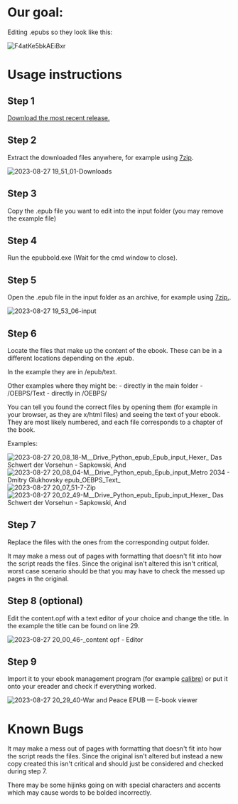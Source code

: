 # Our goal:

Editing .epubs so they look like this:

![F4atKe5bkAEiBxr](https://github.com/Maidervierte/epubbold/assets/68083029/04f089bf-519a-4f4e-99a6-e8259bdde8bc)

# Usage instructions

## Step 1

[Download the most recent release.](https://github.com/Maidervierte/epubbold/releases)

## Step 2

Extract the downloaded files anywhere, for example using [7zip](https://www.7-zip.org/).

![2023-08-27 19_51_01-Downloads](https://github.com/Maidervierte/epubbold/assets/68083029/9d96fc0a-bc16-425f-9ae9-5c8c3e4385f5)

## Step 3

Copy the .epub file you want to edit into the input folder (you may remove the example file)

## Step 4

Run the epubbold.exe (Wait for the cmd window to close).

## Step 5

Open the .epub file in the input folder as an archive, for example using [7zip.](https://www.7-zip.org/).

![2023-08-27 19_53_06-input](https://github.com/Maidervierte/epubbold/assets/68083029/b99d5ee6-cbb5-4e58-97bb-bb0e03edf2d2)

## Step 6

Locate the files that make up the content of the ebook. These can be in a different locations depending on the .epub.

In the example they are in /epub/text.

Other examples where they might be:
    - directly in the main folder 
    - /OEBPS/Text
    - directly in /OEBPS/

You can tell you found the correct files by opening them (for example in your browser, as they are x/html files) and seeing the text of your ebook. They are most likely numbered, and each file corresponds to a chapter of the book.

Examples:

![2023-08-27 20_08_18-M__Drive_Python_epub_Epub_input_Hexer_ Das Schwert der Vorsehun - Sapkowski, And](https://github.com/Maidervierte/epubbold/assets/68083029/577d3ae7-3f47-4074-a056-f7211badad45)
![2023-08-27 20_08_04-M__Drive_Python_epub_Epub_input_Metro 2034 - Dmitry Glukhovsky epub_OEBPS_Text_](https://github.com/Maidervierte/epubbold/assets/68083029/6d3a5a19-fc4a-436b-882f-19281f29746b)
![2023-08-27 20_07_51-7-Zip](https://github.com/Maidervierte/epubbold/assets/68083029/b69a4f71-81ba-44fd-a250-1b20207cac0b)
![2023-08-27 20_02_49-M__Drive_Python_epub_Epub_input_Hexer_ Das Schwert der Vorsehun - Sapkowski, And](https://github.com/Maidervierte/epubbold/assets/68083029/b71287dd-6026-4c17-a61e-6e31c76eef70)


## Step 7

Replace the files with the ones from the corresponding output folder.

It may make a mess out of pages with formatting that doesn't fit into how the script reads the files. Since the original isn't altered this isn't critical, worst case scenario should be that you may have to check the messed up pages in the original.

## Step 8 (optional)

Edit the content.opf with a text editor of your choice and change the title. In the example the title can be found on line 29.

![2023-08-27 20_00_46-_content opf - Editor](https://github.com/Maidervierte/epubbold/assets/68083029/8ddcfa26-066f-44e5-8961-fb0ee0139dd6)

## Step 9

Import it to your ebook management program (for example [calibre](https://calibre-ebook.com/)) or put it onto your ereader and check if everything worked.

![2023-08-27 20_29_40-War and Peace  EPUB  — E-book viewer](https://github.com/Maidervierte/epubbold/assets/68083029/0983cb2c-14e2-4ca1-a9ca-8c72c66cbddf)

# Known Bugs

It may make a mess out of pages with formatting that doesn't fit into how the script reads the files. Since the original isn't altered but instead a new copy created this isn't critical and should just be considered and checked during step 7.

There may be some hijinks going on with special characters and accents which may cause words to be bolded incorrectly.





